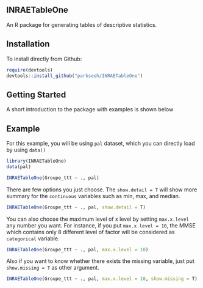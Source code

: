## INRAETableOne

An R package for generating tables of descriptive statistics.

## Installation

To install directly from Github:

```r
require(devtools)
devtools::install_github("parkseeh/INRAETableOne")
```

## Getting Started
A short introduction to the package with examples is shown below

## Example
For this example, you will be using `pal` dataset, which you can directly load
by using `data()`

```r
library(INRAETableOne)
data(pal)

INRAETableOne(Groupe_ttt ~ ., pal)
```

There are few options you just choose.
The `show.detail = T` will show more summary for the `continuous` variables such as min, max, and median.

```r
INRAETableOne(Groupe_ttt ~ ., pal, show.detail = T)
```

You can also choose the maximum level of x level by setting `max.x.level` any number you want.
For instance, if you put `max.x.level = 10`, the MMSE which contains only 8 different level of 
factor will be considered as `categorical` variable.
```r
INRAETableOne(Groupe_ttt ~ ., pal, max.x.level = 10)
```

Also if you want to know whether there exists the missing variable, just put 
`show.missing = T` as other argument.
```r
INRAETableOne(Groupe_ttt ~ ., pal, max.x.level = 10, show.missing = T)
```


